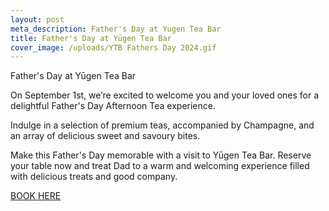 ```yaml
---
layout: post
meta_description: Father's Day at Yugen Tea Bar
title: Father's Day at Yūgen Tea Bar
cover_image: /uploads/YTB Fathers Day 2024.gif
---
```


Father's Day at Yūgen Tea Bar

On September 1st, we’re excited to welcome you and your loved ones for a delightful Father's Day Afternoon Tea experience.

Indulge in a selection of premium teas, accompanied by Champagne, and an array of delicious sweet and savoury bites.

Make this Father's Day memorable with a visit to Yūgen Tea Bar. Reserve your table now and treat Dad to a warm and welcoming experience filled with delicious treats and good company.

[BOOK HERE](https://www.opentable.com/booking/experiences-availability?rid=158744\&restref=158744\&experienceId=319834\&utm_source=external\&utm_medium=referral\&utm_campaign=shared "BOOK HERE")
